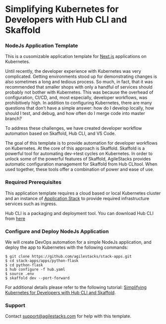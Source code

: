 # Simplifying Kubernetes for Developers with Hub CLI and Skaffold

### NodeJs Application Template

This is a cusomizable application template for [Next.js](https://nextjs.org/learn) applications on Kubernetes.

Until recently, the developer experience with Kubernetes was very complicated. Getting environments stood up for demonstrating changes is also sometimes a long and tedious process.  So much, in fact, that it was recommended that smaller shops with only a handful of services should probably not bother with Kubernetes. This was because the overhead of configuration, CI/CD, and, most especially, developer workflows, was prohibitively high. In addition to configuring Kubernetes, there are many questions that don’t have a simple answer: how do I develop locally, how should I test, and debug, and how often do I merge code into master branch?

To address these challenges, we have created developer workflow automation based on Skaffold, Hub CLI, and VS Code.

The goal of this template is to provide automation for developer workflows on Kubernetes. At the core of this approach is Skaffold. Skaffold is a powerful tool for automating dev->test cycles on Kubernetes. In order to unlock some of the powerful features of Skaffold, AgileStacks provides automatic configuration management for Skaffold from Hub CLItool. When used together, these tools offer a combination of power and ease of use.

### Required Prerequisites
This application template requires a cloud based or local Kubernetes cluster and an instance of [Application Stack](https://github.com/agilestacks/stack-app-eks) to provide required infrastructure services such as ingress.

Hub CLI is a packaging and deployment tool.  You can download Hub CLI from [here](https://superhub.io/)

### Configure and Deploy NodeJs Application

We will create DevOps automation for a simple NodeJs application, and deploy the app to Kubernetes with the following commands:

```
$ git clone https://github.com/agilestacks/stack-apps.git
$ cd stack-apps/apps/python-flask
$ cd python-flask
$ hub configure -f hub.yaml
$ source .env
$ skaffold dev --port-forward
```

For additional details please refer to the following tutorial: [Simplifying Kubernetes for Developers with Hub CLI and Skaffold](https://docs.agilestacks.com/article/3pbulps5n7-simplifying-kubernetes-for-developers-with-hub-cli-and-skaffold). 

### Support
Contact support@agilestacks.com for help with this template.

